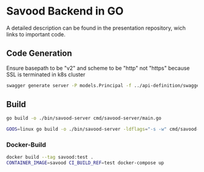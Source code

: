 # Savood Backend in GO

A detailed description can be found in the presentation repository, wich links to important code.


## Code Generation

Ensure basepath to be "v2" and scheme to be "http" not "https" because SSL is terminated in k8s cluster 

```bash
swagger generate server -P models.Principal -f ../api-definition/swagger.yml
```


## Build

```bash
go build -o ./bin/savood-server cmd/savood-server/main.go
```

```bash
GOOS=linux go build -o ./bin/savood-server -ldflags="-s -w" cmd/savood-server/main.go
```

### Docker-Build

```bash
docker build --tag savood:test . 
CONTAINER_IMAGE=savood CI_BUILD_REF=test docker-compose up 
```
